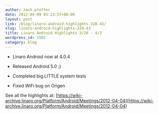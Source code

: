 ```yaml
---
author: zach.pfeffer
date: 2012-04-09 03:23:57+00:00
layout: post
link: /blog/linaro-android-highlights-328-43/
slug: linaro-android-highlights-328-43
title: Linaro Android Highlights 3/28 - 4/3
wordpress_id: 1502
category: blog
---
```


- Linaro Android now at 4.0.4

- Released Android 5.0 ;)

- Completed big.LITTLE system tests

- Fixed WiFi bug on Origen

See all the highlights at:
[https://wiki-archive.linaro.org/Platform/Android/Meetings/2012-04-04](https://wiki-archive.linaro.org/Platform/Android/Meetings/2012-04-04)